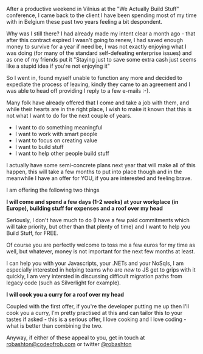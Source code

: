 After a productive weekend in Vilnius at the "We Actually Build Stuff" conference, I came back to the client I have been spending most of my time with in Belgium these past two years feeling a bit despondent.

Why was I still there? I had already made my intent clear a month ago - that after this contract expired I wasn't going to renew, I had saved enough money to survive for a year if need be, I was not exactly enjoying what I was doing (for many of the standard self-defeating enterprise issues) and as one of my friends put it "Staying just to save some extra cash just seems like a stupid idea if you're not enjoying it"

So I went in, found myself unable to function any more and decided to expediate the process of leaving, kindly they came to an agreement and I was able to head off providing I reply to a few e-mails :-).

Many folk have already offered that I come and take a job with them, and while their hearts are in the right place, I wish to make it known that this is not what I want to do for the next couple of years.

- I want to do something meaningful
- I want to work with smart people
- I want to focus on creating value
- I want to build stuff
- I want to help other people build stuff

I actually have some semi-concrete plans next year that will make all of this happen, this will take a few months to put into place though and in the meanwhile I have an offer for YOU, if you are interested and feeling brave.

I am offering the following two things

**I will come and spend a few days (1-2 weeks) at your workplace (in Europe), building stuff for expenses and a roof over my head**

Seriously, I don't have much to do (I have a few paid commitments which will take priority, but other than that plenty of time) and I want to help you Build Stuff, for FREE. 

Of course you are perfectly welcome to toss me a few euros for my time as well, but whatever, money is not important for the next few months at least.

I can help you with your Javascripts, your .NETs and your NoSqls, I am especially interested in helping teams who are *new* to JS get to grips with it quickly, I am very intersted in discussing difficult migration paths from legacy code (such as Silverlight for example).

**I will cook you a curry for a roof over my head**

Coupled with the first offer, if you're the developer putting me up then I'll cook you a curry, I'm pretty practised at this and can tailor this to your tastes if asked - this is a serious offer, I love cooking and I love coding - what is better than combining the two.

Anyway, if either of these appeal to you, get in touch at [robashton@codeofrob.com](mailto:robashton@codeofrob.com) or twitter [@robashton](http://twitter.com/robashton)


